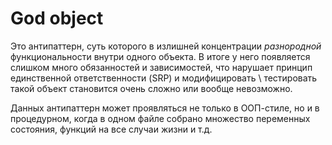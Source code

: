 # God object

Это антипаттерн, суть которого в излишней концентрации *разнородной* функциональности внутри одного объекта. В итоге у него появляется слишком много обязанностей и зависимостей, что нарушает принцип единственной ответственности (SRP) и модифицировать \ тестировать такой объект становится очень сложно или вообще невозможно.

Данных антипаттерн может проявляться не только в ООП-стиле, но и в процедурном, когда в одном файле собрано множество переменных состояния, функций на все случаи жизни и т.д.
